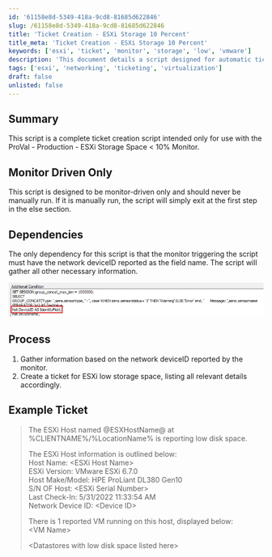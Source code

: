 ```yaml
---
id: '61158e8d-5349-418a-9cd8-81685d622846'
slug: /61158e8d-5349-418a-9cd8-81685d622846
title: 'Ticket Creation - ESXi Storage 10 Percent'
title_meta: 'Ticket Creation - ESXi Storage 10 Percent'
keywords: ['esxi', 'ticket', 'monitor', 'storage', 'low', 'vmware']
description: 'This document details a script designed for automatic ticket creation when an ESXi host reports low storage space. It is intended to be triggered by a monitor and outlines the process for gathering necessary information and generating a ticket with relevant details about the ESXi host and its virtual machines.'
tags: ['esxi', 'networking', 'ticketing', 'virtualization']
draft: false
unlisted: false
---
```


## Summary

This script is a complete ticket creation script intended only for use with the ProVal - Production - ESXi Storage Space \< 10% Monitor.

## Monitor Driven Only

This script is designed to be monitor-driven only and should never be manually run. If it is manually run, the script will simply exit at the first step in the else section.

## Dependencies

The only dependency for this script is that the monitor triggering the script must have the network deviceID reported as the field name. The script will gather all other necessary information.

![Image](../../../static/img/docs/61158e8d-5349-418a-9cd8-81685d622846/image_1.webp)

## Process

1. Gather information based on the network deviceID reported by the monitor.
2. Create a ticket for ESXi low storage space, listing all relevant details accordingly.

## Example Ticket

> The ESXi Host named @ESXHostName@ at %CLIENTNAME%/%LocationName% is reporting low disk space.  
>
> The ESXi Host information is outlined below:  
> Host Name: \<ESXi Host Name>  
> ESXi Version: VMware ESXi 6.7.0  
> Host Make/Model: HPE ProLiant DL380 Gen10  
> S/N OF Host: \<ESXi Serial Number>  
> Last Check-In: 5/31/2022 11:33:54 AM  
> Network Device ID: \<Device ID>  
>
> There is 1 reported VM running on this host, displayed below:  
> \<VM Name>  
>
> \<Datastores with low disk space listed here>